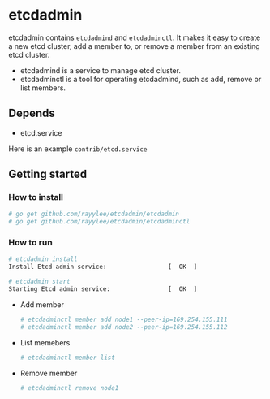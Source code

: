 # etcdadmin

etcdadmin contains `etcdadmind` and `etcdadminctl`. It makes it easy to create a new etcd cluster, add a member to, or remove a member from an existing etcd cluster.

- etcdadmind is a service to manage etcd cluster.
- etcdadminctl is a tool for operating etcdadmind, such as add, remove or list members.

## Depends

- etcd.service

Here is an example `contrib/etcd.service`

## Getting started

### How to install

```bash
# go get github.com/rayylee/etcdadmin/etcdadmin
# go get github.com/rayylee/etcdadmin/etcdadminctl
```

### How to run
```bash
# etcdadmin install
Install Etcd admin service:                 [  OK  ]

# etcdadmin start
Starting Etcd admin service:                [  OK  ]

```
- Add member
    ```bash
    # etcdadminctl member add node1 --peer-ip=169.254.155.111
    # etcdadminctl member add node2 --peer-ip=169.254.155.112
    ```
- List memebers
    ```bash
    # etcdadminctl member list
    ```
- Remove member
    ```bash
    # etcdadminctl remove node1
    ```
